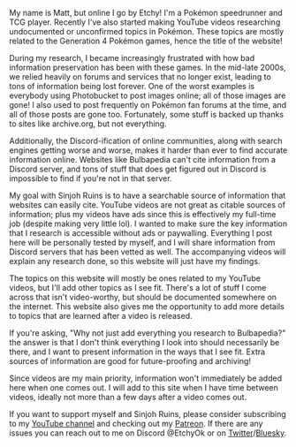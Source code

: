 My name is Matt, but online I go by Etchy! I'm a Pokémon speedrunner and TCG player. Recently I've also started making YouTube videos researching undocumented or unconfirmed topics in Pokémon. These topics are mostly related to the Generation 4 Pokémon games, hence the title of the website!

During my research, I became increasingly frustrated with how bad information preservation has been with these games. In the mid-late 2000s, we relied heavily on forums and services that no longer exist, leading to tons of information being lost forever. One of the worst examples is everybody using Photobucket to post images online; all of those images are gone! I also used to post frequently on Pokémon fan forums at the time, and all of those posts are gone too. Fortunately, some stuff is backed up thanks to sites like archive.org, but not everything.

Additionally, the Discord-ification of online communities, along with search engines getting worse and worse, makes it harder than ever to find accurate information online. Websites like Bulbapedia can't cite information from a Discord server, and tons of stuff that does get figured out in Discord is impossible to find if you're not in that server.

My goal with Sinjoh Ruins is to have a searchable source of information that websites can easily cite. YouTube videos are not great as citable sources of information; plus my videos have ads since this is effectively my full-time job (despite making very little lol). I wanted to make sure the key information that I research is accessible without ads or paywalling. Everything I post here will be personally tested by myself, and I will share information from Discord servers that has been vetted as well. The accompanying videos will explain any research done, so this website will just have my findings.

The topics on this website will mostly be ones related to my YouTube videos, but I'll add other topics as I see fit. There's a lot of stuff I come across that isn't video-worthy, but should be documented somewhere on the internet. This website also gives me the opportunity to add more details to topics that are learned after a video is released.

If you're asking, "Why not just add everything you research to Bulbapedia?" the answer is that I don't think everything I look into should necessarily be there, and I want to present information in the ways that I see fit. Extra sources of information are good for future-proofing and archiving!

Since videos are my main priority, information won't immediately be added here when one comes out. I will add to this site when I have time between videos, ideally not more than a few days after a video comes out.

If you want to support myself and Sinjoh Ruins, please consider subscribing to my [YouTube channel](https://www.youtube.com/etch) and checking out my [Patreon](https://patreon.com/etchy). If there are any issues you can reach out to me on Discord @EtchyOk or on [Twitter](https://www.twitter.com/etchyok)/[Bluesky](https://bsky.app/profile/etchy.bsky.social).